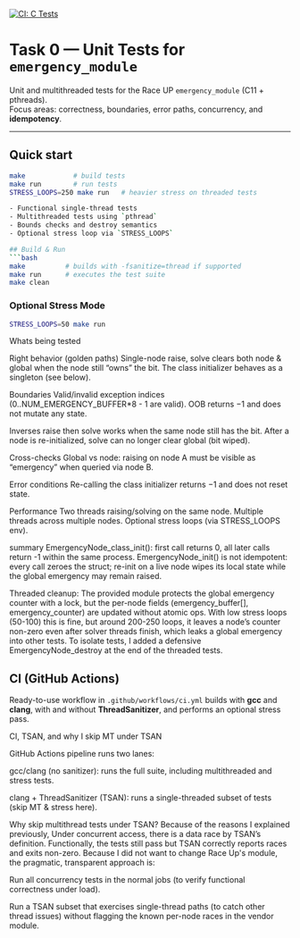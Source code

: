 [![CI: C Tests](https://github.com/eraykirca/task0/actions/workflows/ci.yml/badge.svg)](https://github.com/eraykirca/task0/actions/workflows/ci.yml)

# Task 0 — Unit Tests for `emergency_module`

Unit and multithreaded tests for the Race UP `emergency_module` (C11 + pthreads).  
Focus areas: correctness, boundaries, error paths, concurrency, and **idempotency**.

---

## Quick start

```bash
make            # build tests
make run        # run tests
STRESS_LOOPS=250 make run   # heavier stress on threaded tests

- Functional single-thread tests
- Multithreaded tests using `pthread`
- Bounds checks and destroy semantics
- Optional stress loop via `STRESS_LOOPS`

## Build & Run
```bash
make          # builds with -fsanitize=thread if supported
make run      # executes the test suite
make clean
```

### Optional Stress Mode
```bash
STRESS_LOOPS=50 make run
```
Whats being tested

Right behavior (golden paths)
Single-node raise, solve clears both node & global when the node still “owns” the bit.
The class initializer behaves as a singleton (see below).

Boundaries
Valid/invalid exception indices (0..NUM_EMERGENCY_BUFFER*8 - 1 are valid).
OOB returns −1 and does not mutate any state.

Inverses
raise then solve works when the same node still has the bit.
After a node is re-initialized, solve can no longer clear global (bit wiped).

Cross-checks
Global vs node: raising on node A must be visible as “emergency” when queried via node B.

Error conditions
Re-calling the class initializer returns −1 and does not reset state.

Performance
Two threads raising/solving on the same node.
Multiple threads across multiple nodes.
Optional stress loops (via STRESS_LOOPS env).

summary
EmergencyNode_class_init(): first call returns 0, all later calls return -1 within the same process.
EmergencyNode_init() is not idempotent: every call zeroes the struct; re-init on a live node wipes its local state while the global emergency may remain raised.

Threaded cleanup: The provided module protects the global emergency counter with a lock, but the per-node fields (emergency_buffer[], emergency_counter) are updated without atomic ops.
With low stress loops (50-100) this is fine, but around 200-250 loops, it leaves a node’s counter non-zero even after solver threads finish, which leaks a global emergency into other tests.
To isolate tests, I added a defensive EmergencyNode_destroy at the end of the threaded tests.

## CI (GitHub Actions)
Ready-to-use workflow in `.github/workflows/ci.yml` builds with **gcc** and **clang**, with and without **ThreadSanitizer**, and performs an optional stress pass.

CI, TSAN, and why I skip MT under TSAN

GitHub Actions pipeline runs two lanes:

gcc/clang (no sanitizer): runs the full suite, including multithreaded and stress tests.

clang + ThreadSanitizer (TSAN): runs a single-threaded subset of tests (skip MT & stress here).

Why skip multithread tests under TSAN?
Because of the reasons I explained previously, Under concurrent access, there is a data race by TSAN’s definition. Functionally, the tests still pass but TSAN correctly reports races and exits non-zero. Because I did not want to change Race Up's module, the pragmatic, transparent approach is:

Run all concurrency tests in the normal jobs (to verify functional correctness under load).

Run a TSAN subset that exercises single-thread paths (to catch other thread issues) without flagging the known per-node races in the vendor module.
